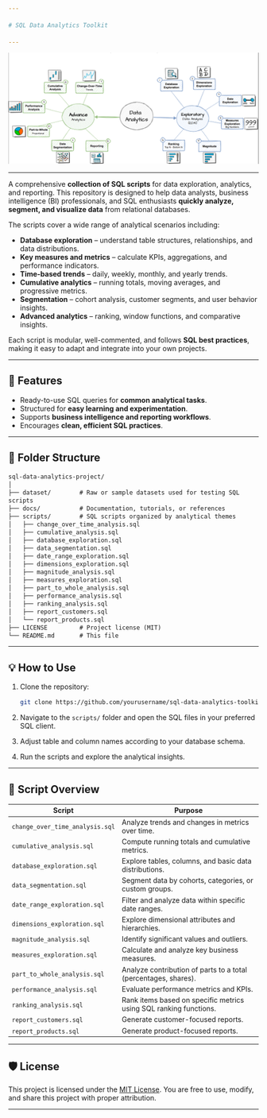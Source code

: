 ```yaml
---

# SQL Data Analytics Toolkit

---
```

![Data Analytics](docs/data_analytics.png)

---


A comprehensive **collection of SQL scripts** for data exploration, analytics, and reporting. This repository is designed to help data analysts, business intelligence (BI) professionals, and SQL enthusiasts **quickly analyze, segment, and visualize data** from relational databases.

The scripts cover a wide range of analytical scenarios including:

* **Database exploration** – understand table structures, relationships, and data distributions.
* **Key measures and metrics** – calculate KPIs, aggregations, and performance indicators.
* **Time-based trends** – daily, weekly, monthly, and yearly trends.
* **Cumulative analytics** – running totals, moving averages, and progressive metrics.
* **Segmentation** – cohort analysis, customer segments, and user behavior insights.
* **Advanced analytics** – ranking, window functions, and comparative insights.

Each script is modular, well-commented, and follows **SQL best practices**, making it easy to adapt and integrate into your own projects.

---

## 🚀 Features

* Ready-to-use SQL queries for **common analytical tasks**.
* Structured for **easy learning and experimentation**.
* Supports **business intelligence and reporting workflows**.
* Encourages **clean, efficient SQL practices**.

---

## 📂 Folder Structure

```
sql-data-analytics-project/
│
├── dataset/        # Raw or sample datasets used for testing SQL scripts
├── docs/           # Documentation, tutorials, or references
├── scripts/        # SQL scripts organized by analytical themes
│   ├── change_over_time_analysis.sql
│   ├── cumulative_analysis.sql
│   ├── database_exploration.sql
│   ├── data_segmentation.sql
│   ├── date_range_exploration.sql
│   ├── dimensions_exploration.sql
│   ├── magnitude_analysis.sql
│   ├── measures_exploration.sql
│   ├── part_to_whole_analysis.sql
│   ├── performance_analysis.sql
│   ├── ranking_analysis.sql
│   ├── report_customers.sql
│   └── report_products.sql
├── LICENSE         # Project license (MIT)
└── README.md       # This file
```

---

## 💡 How to Use

1. Clone the repository:

   ```bash
   git clone https://github.com/yourusername/sql-data-analytics-toolkit.git
   ```
2. Navigate to the `scripts/` folder and open the SQL files in your preferred SQL client.
3. Adjust table and column names according to your database schema.
4. Run the scripts and explore the analytical insights.

---

## 📝 Script Overview

| Script                          | Purpose                                                           |
| ------------------------------- | ----------------------------------------------------------------- |
| `change_over_time_analysis.sql` | Analyze trends and changes in metrics over time.                  |
| `cumulative_analysis.sql`       | Compute running totals and cumulative metrics.                    |
| `database_exploration.sql`      | Explore tables, columns, and basic data distributions.            |
| `data_segmentation.sql`         | Segment data by cohorts, categories, or custom groups.            |
| `date_range_exploration.sql`    | Filter and analyze data within specific date ranges.              |
| `dimensions_exploration.sql`    | Explore dimensional attributes and hierarchies.                   |
| `magnitude_analysis.sql`        | Identify significant values and outliers.                         |
| `measures_exploration.sql`      | Calculate and analyze key business measures.                      |
| `part_to_whole_analysis.sql`    | Analyze contribution of parts to a total (percentages, shares).   |
| `performance_analysis.sql`      | Evaluate performance metrics and KPIs.                            |
| `ranking_analysis.sql`          | Rank items based on specific metrics using SQL ranking functions. |
| `report_customers.sql`          | Generate customer-focused reports.                                |
| `report_products.sql`           | Generate product-focused reports.                                 |

---

## 🛡️ License

This project is licensed under the [MIT License](LICENSE). You are free to use, modify, and share this project with proper attribution.

---
